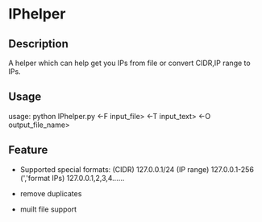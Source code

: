 # IPhelper

## Description
 A helper which can help get you IPs from file or convert CIDR,IP range to IPs.

## Usage
 usage: python IPhelper.py <-F input_file> <-T input_text> <-O output_file_name>

## Feature
 - Supported special formats:
 (CIDR)          127.0.0.1/24
 (IP range)      127.0.0.1-256
 (','format IPs) 127.0.0.1,2,3,4……
 
 - remove duplicates
 - muilt file support
